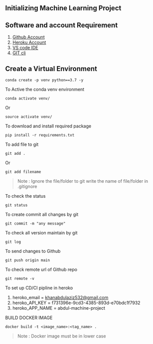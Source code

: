 ## Initializing Machine Learning Project
## Software and account Requirement
1. [Github Account](https://github.com/)
2. [Heroku Account](https://www.heroku.com/)
3. [VS code IDE](https://code.visualstudio.com/)
4. [GIT cli](https://git-scm.com/)

## Create a Virtual Environment
```
conda create -p venv python==3.7 -y

```
To Active the conda venv environment 
```
conda activate venv/
```
Or
```
source activate venv/

```
To download and install required package
```
pip install -r requirements.txt

```
To add file to git 
```
git add .
```
Or
```
git add filename
```
> Note : Ignore the file/folder  to git write the name of file/folder in .gitignore

To check the status 
```
git status
```
To create commit all changes by git
```
git commit -m "any message"

```
To check all version maintain by git
```
git log

```
To send changes to Github
```
git push origin main
```
To check remote url of Github repo
```
git remote -v
```

To set up CD/CI pipline in heroko 
1. heroko_email = khanabdulaziz532@gmail.com
2. heroko_API_KEY = f731396e-9cd3-4385-893d-e70bdc1f7932
3. heroko_APP_NAME = abdul-machine-project

BUILD DOCKER IMAGE
```
docker build -t <image_name>:<tag_name> .
```
> Note : Docker image must be in lower case